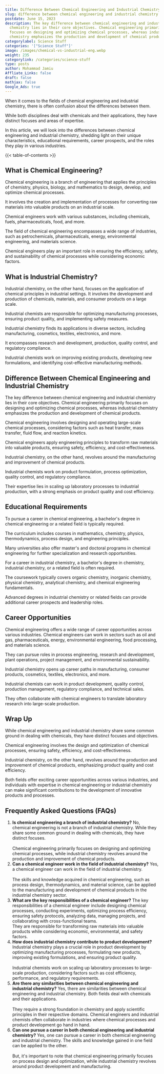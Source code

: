 ```yaml
---
title: Difference Between Chemical Engineering and Industrial Chemistry
slug: difference between chemical engineering and industrial chemistry
postdate: June 15, 2023
description: The key difference between chemical engineering and industrial
  chemistry lies in their core objectives. Chemical engineering primarily
  focuses on designing and optimizing chemical processes, whereas industrial
  chemistry emphasizes the production and development of chemical products.
categorylabel: Science Stuff
categories: '["Science Stuff"]'
image: /images/chemical-vs-industrial-eng.webp
weight: 235
categorylink: /categories/science-stuff
type: posts
author: Mohammad Jamiu
Affliate_Links: false
draft: false
mathjax: false
Google_Ads: true
---
```

When it comes to the fields of chemical engineering and industrial chemistry, there is often confusion about the differences between them. 

While both disciplines deal with chemicals and their applications, they have distinct focuses and areas of expertise. 

In this article, we will look into the differences between chemical engineering and industrial chemistry, shedding light on their unique characteristics, educational requirements, career prospects, and the roles they play in various industries.

{{< table-of-contents >}}

## **What is Chemical Engineering?**

Chemical engineering is a branch of engineering that applies the principles of chemistry, physics, biology, and mathematics to design, develop, and optimize chemical processes. 

It involves the creation and implementation of processes for converting raw materials into valuable products on an industrial scale. 

Chemical engineers work with various substances, including chemicals, fuels, pharmaceuticals, food, and more.

The field of chemical engineering encompasses a wide range of industries, such as petrochemicals, pharmaceuticals, energy, environmental engineering, and materials science. 

Chemical engineers play an important role in ensuring the efficiency, safety, and sustainability of chemical processes while considering economic factors.

## **What is Industrial Chemistry?**

Industrial chemistry, on the other hand, focuses on the application of chemical principles in industrial settings. It involves the development and production of chemicals, materials, and consumer products on a large scale. 

Industrial chemists are responsible for optimizing manufacturing processes, ensuring product quality, and implementing safety measures.

Industrial chemistry finds its applications in diverse sectors, including manufacturing, cosmetics, textiles, electronics, and more.

It encompasses research and development, production, quality control, and regulatory compliance. 

Industrial chemists work on improving existing products, developing new formulations, and identifying cost-effective manufacturing methods.

## **Difference Between Chemical Engineering and Industrial Chemistry**

The key difference between chemical engineering and industrial chemistry lies in their core objectives. Chemical engineering primarily focuses on designing and optimizing chemical processes, whereas industrial chemistry emphasizes the production and development of chemical products.

Chemical engineering involves designing and operating large-scale chemical processes, considering factors such as heat transfer, mass transfer, fluid flow, and reaction kinetics. 

Chemical engineers apply engineering principles to transform raw materials into valuable products, ensuring safety, efficiency, and cost-effectiveness.

Industrial chemistry, on the other hand, revolves around the manufacturing and improvement of chemical products. 

Industrial chemists work on product formulation, process optimization, quality control, and regulatory compliance. 

Their expertise lies in scaling up laboratory processes to industrial production, with a strong emphasis on product quality and cost efficiency.

## **Educational Requirements**

To pursue a career in chemical engineering, a bachelor's degree in chemical engineering or a related field is typically required. 

The curriculum includes courses in mathematics, chemistry, physics, thermodynamics, process design, and engineering principles. 

Many universities also offer master's and doctoral programs in chemical engineering for further specialization and research opportunities.

For a career in industrial chemistry, a bachelor's degree in chemistry, industrial chemistry, or a related field is often required. 

The coursework typically covers organic chemistry, inorganic chemistry, physical chemistry, analytical chemistry, and chemical engineering fundamentals. 

Advanced degrees in industrial chemistry or related fields can provide additional career prospects and leadership roles.

## **Career Opportunities**

Chemical engineering offers a wide range of career opportunities across various industries. Chemical engineers can work in sectors such as oil and gas, pharmaceuticals, energy, environmental engineering, food processing, and materials science. 

They can pursue roles in process engineering, research and development, plant operations, project management, and environmental sustainability.

Industrial chemistry opens up career paths in manufacturing, consumer products, cosmetics, textiles, electronics, and more. 

Industrial chemists can work in product development, quality control, production management, regulatory compliance, and technical sales. 

They often collaborate with chemical engineers to translate laboratory research into large-scale production.

## **Wrap Up**

While chemical engineering and industrial chemistry share some common ground in dealing with chemicals, they have distinct focuses and objectives. 

Chemical engineering involves the design and optimization of chemical processes, ensuring safety, efficiency, and cost-effectiveness. 

Industrial chemistry, on the other hand, revolves around the production and improvement of chemical products, emphasizing product quality and cost efficiency.

Both fields offer exciting career opportunities across various industries, and individuals with expertise in chemical engineering or industrial chemistry can make significant contributions to the development of innovative products and processes. 



## **Frequently Asked Questions (FAQs)**

1. **Is chemical engineering a branch of industrial chemistry?** No, chemical engineering is not a branch of industrial chemistry. While they share some common ground in dealing with chemicals, they have distinct focuses. \
   \
   Chemical engineering primarily focuses on designing and optimizing chemical processes, while industrial chemistry revolves around the production and improvement of chemical products.
2. **Can a chemical engineer work in the field of industrial chemistry?** Yes, a chemical engineer can work in the field of industrial chemistry. \
   \
   The skills and knowledge acquired in chemical engineering, such as process design, thermodynamics, and material science, can be applied to the manufacturing and development of chemical products in the industrial chemistry sector.
3. **What are the key responsibilities of a chemical engineer?** The key responsibilities of a chemical engineer include designing chemical processes, conducting experiments, optimizing process efficiency, ensuring safety protocols, analyzing data, managing projects, and collaborating with cross-functional teams. \
   They are responsible for transforming raw materials into valuable products while considering economic, environmental, and safety factors.
4. **How does industrial chemistry contribute to product development?** Industrial chemistry plays a crucial role in product development by optimizing manufacturing processes, formulating new products, improving existing formulations, and ensuring product quality. \
   \
   Industrial chemists work on scaling up laboratory processes to large-scale production, considering factors such as cost efficiency, performance, and regulatory requirements.
5. **Are there any similarities between chemical engineering and industrial chemistry?** Yes, there are similarities between chemical engineering and industrial chemistry. Both fields deal with chemicals and their applications. \
   \
   They require a strong foundation in chemistry and apply scientific principles in their respective domains. Chemical engineers and industrial chemists often collaborate in industries where chemical processes and product development go hand in hand.
6. **Can one pursue a career in both chemical engineering and industrial chemistry?** Yes, one can pursue a career in both chemical engineering and industrial chemistry. The skills and knowledge gained in one field can be applied to the other. \
   \
   But, it's important to note that chemical engineering primarily focuses on process design and optimization, while industrial chemistry revolves around product development and manufacturing.